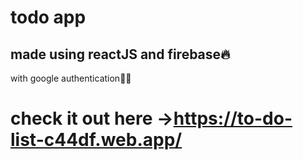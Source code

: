# todo app 
## made using reactJS and firebase🔥
with google authentication👀👀
# check it out here ->https://to-do-list-c44df.web.app/
